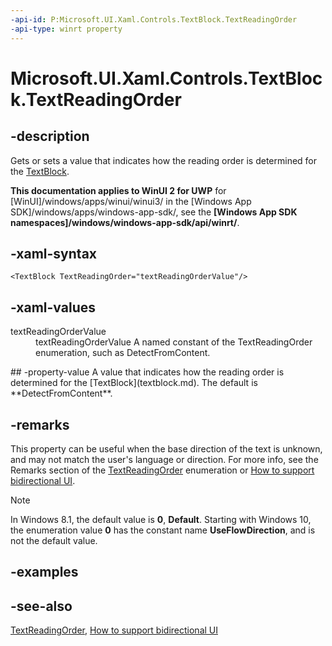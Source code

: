 ```yaml
---
-api-id: P:Microsoft.UI.Xaml.Controls.TextBlock.TextReadingOrder
-api-type: winrt property
---
```


<!-- Property syntax
public Windows.UI.Xaml.TextReadingOrder TextReadingOrder { get;  set; }
-->

# Microsoft.UI.Xaml.Controls.TextBlock.TextReadingOrder

## -description
Gets or sets a value that indicates how the reading order is determined for the [TextBlock](textblock.md).

**This documentation applies to WinUI 2 for UWP** for [WinUI]/windows/apps/winui/winui3/ in the [Windows App SDK]/windows/apps/windows-app-sdk/, see the **[Windows App SDK namespaces]/windows/windows-app-sdk/api/winrt/**.

## -xaml-syntax
```xaml
<TextBlock TextReadingOrder="textReadingOrderValue"/>
```


## -xaml-values
<dl><dt>textReadingOrderValue</dt><dd>textReadingOrderValue A named constant of the TextReadingOrder enumeration, such as DetectFromContent.</dd>
</dl>
## -property-value
A value that indicates how the reading order is determined for the [TextBlock](textblock.md). The default is **DetectFromContent**.

## -remarks
This property can be useful when the base direction of the text is unknown, and may not match the user's language or direction. For more info, see the Remarks section of the [TextReadingOrder](../microsoft.ui.xaml/textreadingorder.md) enumeration or [How to support bidirectional UI](/previous-versions/windows/apps/jj712703(v=win.10)).

> [!NOTE]
> In Windows 8.1, the default value is **0**, **Default**. Starting with Windows 10, the enumeration value **0** has the constant name **UseFlowDirection**, and is not the default value.

## -examples

## -see-also
[TextReadingOrder](../microsoft.ui.xaml/textreadingorder.md), [How to support bidirectional UI](/previous-versions/windows/apps/jj712703(v=win.10))

